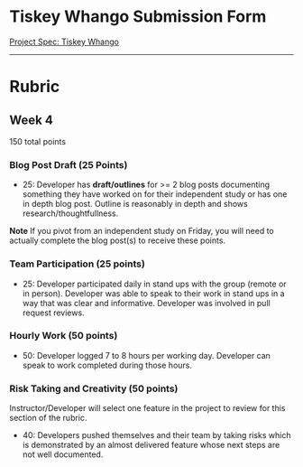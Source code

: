 # Tiskey Whango Submission Form
[Project Spec: Tiskey Whango](https://github.com/turingschool/lesson_plans/blob/master/ruby_04-apis_and_scalability/independent_study_project.markdown)

---------

# Rubric

## Week 4

150 total points

### Blog Post Draft (25 Points)  

  * 25: Developer has **draft/outlines** for >= 2 blog posts documenting something they have worked on for their independent study or has one in depth blog post. Outline is reasonably in depth and shows research/thoughtfullness.

**Note** If you pivot from an independent study on Friday, you will need to actually complete the blog post(s) to receive these points.

### Team Participation (25 points)

  * 25: Developer participated daily in stand ups with the group (remote or in person). Developer was able to speak to their work in stand ups in a way that was clear and informative. Developer was involved in pull request reviews.

### Hourly Work (50 points)

  * 50: Developer logged 7 to 8 hours per working day. Developer can speak to work completed during those hours.

### Risk Taking and Creativity (50 points)

Instructor/Developer will select one feature in the project to review for this section of the rubric.

  * 40: Developers pushed themselves and their team by taking risks which is demonstrated by an almost delivered feature whose next steps are not well documented.
